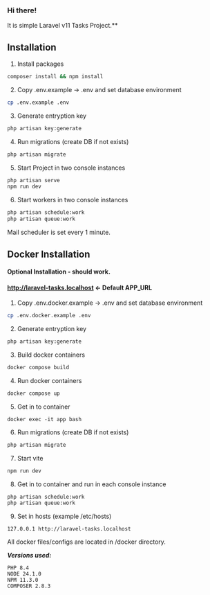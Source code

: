 ### Hi there!
It is simple Laravel v11 Tasks Project.**

## Installation
1. Install packages
``` bash
composer install && npm install 
```
2. Copy .env.example -> .env and set database environment
```bash
cp .env.example .env
```
3. Generate entryption key
```bash
php artisan key:generate
```
4. Run migrations (create DB if not exists)
``` bash
php artisan migrate
```
5. Start Project in two console instances
```bash
php artisan serve
npm run dev
```
6. Start workers in two console instances
```bash
php artisan schedule:work
php artisan queue:work
```

Mail scheduler is set every 1 minute.

## Docker Installation
#### Optional Installation - should work.
#### http://laravel-tasks.localhost <- Default APP_URL
1. Copy .env.docker.example -> .env and set database environment
```bash
cp .env.docker.example .env
```
2. Generate entryption key
```bash
php artisan key:generate
```
3. Build docker containers
```bash
docker compose build
```
4. Run docker containers
```bash
docker compose up
```
5. Get in to container
```
docker exec -it app bash
```
6. Run migrations (create DB if not exists)
``` bash
php artisan migrate
```
7. Start vite
```bash
npm run dev
```
8. Get in to container and run in each console instance
```bash
php artisan schedule:work
php artisan queue:work
```
9. Set in hosts (example /etc/hosts)
```
127.0.0.1 http://laravel-tasks.localhost
```

All docker files/configs are located in /docker directory.

_**Versions used:**_
```
PHP 8.4
NODE 24.1.0
NPM 11.3.0
COMPOSER 2.8.3
```
